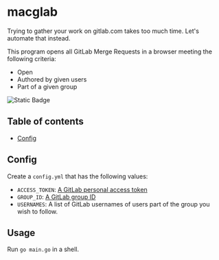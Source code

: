 # macglab

Trying to gather your work on gitlab.com takes too much time. Let's automate that instead.

This program opens all GitLab Merge Requests in a browser meeting the following criteria:
- Open
- Authored by given users
- Part of a given group

![Static Badge](https://img.shields.io/badge/version-1.0.0-66023c)

## Table of contents

- [Config](#config)

## Config

Create a `config.yml` that has the following values:
- `ACCESS_TOKEN`: [A GitLab personal access token](https://docs.gitlab.com/ee/user/profile/personal_access_tokens.html#create-a-personal-access-token)
- `GROUP_ID`: [A GitLab group ID](https://docs.gitlab.com/ee/api/groups.html)
- `USERNAMES`: A list of GitLab usernames of users part of the group you wish to follow.

## Usage

Run `go main.go` in a shell.
